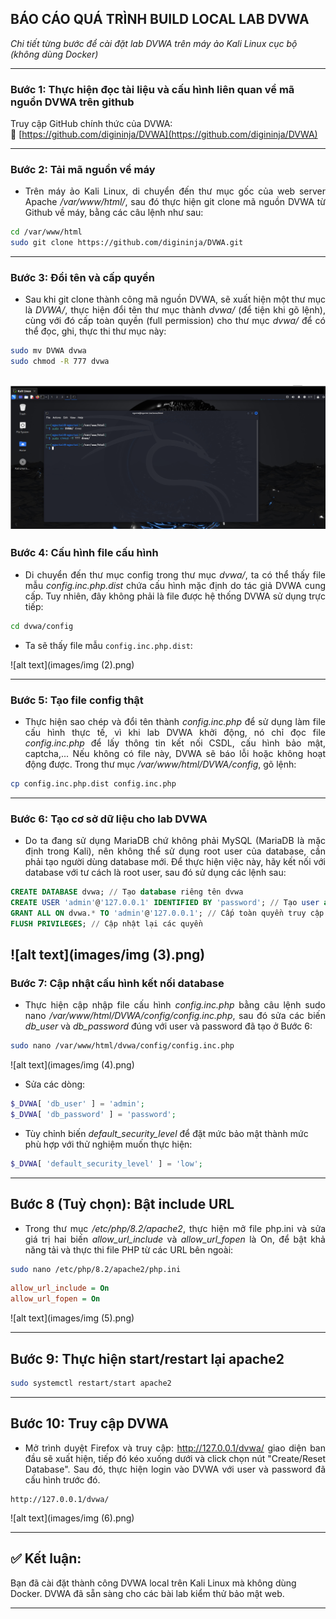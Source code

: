 ## BÁO CÁO QUÁ TRÌNH BUILD LOCAL LAB DVWA

*Chi tiết từng bước để cài đặt lab DVWA trên máy ảo Kali Linux cục bộ (không dùng Docker)*

---

### Bước 1: Thực hiện đọc tài liệu và cấu hình liên quan về mã nguồn DVWA trên github

Truy cập GitHub chính thức của DVWA:  
🔗 [https://github.com/digininja/DVWA](https://github.com/digininja/DVWA)

---

### Bước 2: Tải mã nguồn về máy

<div style="text-align: justify;">

- Trên máy ảo Kali Linux, di chuyển đến thư mục gốc của web server Apache */var/www/html/*, sau đó thực hiện git clone mã nguồn DVWA từ Github về máy, bằng các câu lệnh như sau:
</div>

```bash
cd /var/www/html
sudo git clone https://github.com/digininja/DVWA.git
```

---

### Bước 3: Đổi tên và cấp quyền

<div style="text-align: justify;">

- Sau khi git clone thành công mã nguồn DVWA, sẽ xuất hiện một thư mục là *DVWA/*, thực hiện đổi tên thư mục thành *dvwa/* (để tiện khi gõ lệnh), cùng với đó cấp toàn quyền (full permission) cho thư mục *dvwa/* để có thể đọc, ghi, thực thi thư mục này:
</div>

```bash
sudo mv DVWA dvwa
sudo chmod -R 777 dvwa
```
![alt text](images/img(1).png)
---

### Bước 4: Cấu hình file cấu hình

<div style="text-align: justify;">

- Di chuyển đến thư mục config trong thư mục *dvwa/*, ta có thể thấy file mẫu *config.inc.php.dist* chứa cấu hình mặc định do tác giả DVWA cung cấp. Tuy nhiên, đây không phải là file được hệ thống DVWA sử dụng trực tiếp:
</div>

```bash
cd dvwa/config
```

- Ta sẽ thấy file mẫu `config.inc.php.dist`:

![alt text](images/img (2).png)

---

### Bước 5: Tạo file config thật

<div style="text-align: justify;">

- Thực hiện sao chép và đổi tên thành *config.inc.php* để sử dụng làm file cấu hình thực tế, vì khi lab DVWA khởi động, nó chỉ đọc file *config.inc.php* để lấy thông tin kết nối CSDL, cấu hình bảo mật, captcha,... Nếu không có file này, DVWA sẽ báo lỗi hoặc không hoạt động được. Trong thư mục */var/www/html/DVWA/config*, gõ lệnh:
</div>

```bash
cp config.inc.php.dist config.inc.php
```

---

### Bước 6: Tạo cơ sở dữ liệu cho lab DVWA

<div style="text-align: justify;">

- Do ta đang sử dụng MariaDB chứ không phải MySQL (MariaDB là mặc định trong Kali), nên không thể sử dụng root user của database, cần phải tạo người dùng database mới. Để thực hiện việc này, hãy kết nối với database với tư cách là root user, sau đó sử dụng các lệnh sau:
</div>

```sql
CREATE DATABASE dvwa; // Tạo database riêng tên dvwa 
CREATE USER 'admin'@'127.0.0.1' IDENTIFIED BY 'password'; // Tạo user admin với password là password
GRANT ALL ON dvwa.* TO 'admin'@'127.0.0.1'; // Cấp toàn quyền truy cập DB cho user này
FLUSH PRIVILEGES; // Cập nhật lại các quyền
```

![alt text](images/img (3).png)
---

### Bước 7: Cập nhật cấu hình kết nối database

<div style="text-align: justify;">

- Thực hiện cập nhập file cấu hình *config.inc.php* bằng câu lệnh sudo nano */var/www/html/DVWA/config/config.inc.php*, sau đó sửa các biến *db_user* và *db_password*  đúng với user và password đã tạo ở Bước 6:
</div>

```bash
sudo nano /var/www/html/dvwa/config/config.inc.php
```

![alt text](images/img (4).png)

- Sửa các dòng:

```php
$_DVWA[ 'db_user' ] = 'admin';
$_DVWA[ 'db_password' ] = 'password';
```

- Tùy chỉnh biến *default_security_level* để đặt mức bảo mật thành mức phù hợp với thử nghiệm muốn thực hiện:
```php
$_DVWA[ 'default_security_level' ] = 'low';
```

---

## Bước 8 (Tuỳ chọn): Bật include URL

<div style="text-align: justify;">

- Trong thư mục */etc/php/8.2/apache2*, thực hiện mở file php.ini và sửa giá trị hai biến *allow_url_include* và *allow_url_fopen* là On, để bật khả năng tải và thực thi file PHP từ các URL bên ngoài:
</div>

```bash
sudo nano /etc/php/8.2/apache2/php.ini
```

```ini
allow_url_include = On
allow_url_fopen = On
```

![alt text](images/img (5).png)

---

## Bước 9: Thực hiện start/restart lại apache2 

```bash
sudo systemctl restart/start apache2
```

---

## Bước 10: Truy cập DVWA

<div style="text-align: justify;">

- Mở trình duyệt Firefox và truy cập: http://127.0.0.1/dvwa/ giao diện ban đầu sẽ xuất hiện, tiếp đó kéo xuống dưới và click chọn nút "Create/Reset Database". Sau đó, thực hiện login vào DVWA với user và password đã cấu hình trước đó.
</div>

```
http://127.0.0.1/dvwa/
```

![alt text](images/img (6).png)

---

## ✅ Kết luận:

Bạn đã cài đặt thành công DVWA local trên Kali Linux mà không dùng Docker. DVWA đã sẵn sàng cho các bài lab kiểm thử bảo mật web.

---

